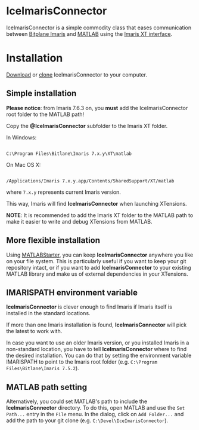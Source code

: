 IceImarisConnector
==================

IceImarisConnector is a simple commodity class that eases communication between
[Bitplane Imaris](http://www.bitplane.com) and [MATLAB](http://www.mathworks.com)
using the [Imaris XT interface](http://www.bitplane.com/go/products/imarisxt).

Installation
============
[Download](https://github.com/aarpon/IceImarisConnector/releases/latest) or
[clone](https://github.com/aarpon/IceImarisConnector) IceImarisConnector to your
computer.

Simple installation
-------------------

**Please notice**: from Imaris 7.6.3 on, you **must** add the IceImarisConnector root folder to the MATLAB path!

Copy the <b>@IceImarisConnector</b> subfolder to the Imaris XT folder.

In Windows:

<code>
C:\Program Files\Bitlane\Imaris 7.x.y\XT\matlab
</code>

On Mac OS X:

<code>
/Applications/Imaris 7.x.y.app/Contents/SharedSupport/XT/matlab
</code>

where `7.x.y` represents current Imaris version.

This way, Imaris will find **IceImarisConnector** when launching XTensions.

**NOTE**: It is recommended to add the Imaris XT folder to the MATLAB path to
make it easier to write and debug XTensions from MATLAB.

More flexible installation
--------------------------
Using [MATLABStarter](http://www.scs2.net/next/index.php?id=130), you can keep
**IceImarisConnector** anywhere you like on your file system. This is
particularly useful if you want to keep your git repository intact, or if you
want to add **IceImarisConnector** to your existing MATLAB library and make us
of external dependencies in your XTensions.

IMARISPATH environment variable
-------------------------------
**IceImarisConnector** is clever enough to find Imaris if Imaris itself is
installed in the standard locations.

If more than one Imaris installation is found, **IceImarisConnector** will pick
the latest to work with.

In case you want to use an older Imaris version, or you installed Imaris in a
non-standard location, you have to tell **IceImarisConnector** where to find
the desired installation. You can do that by setting the environment variable
IMARISPATH to point to the Imaris root folder (e.g.
`C:\Program Files\Bitlane\Imaris 7.5.2`).

MATLAB path setting
-------------------
Alternatively, you could set MATLAB's path to include the **IceImarisConnector**
directory. To do this, open MATLAB and use the `Set Path...` entry in the `File`
menu. In the dialog, click on `Add Folder...` and add the path to your git clone
(e.g. `C:\Devel\IceImarisConnector`).
